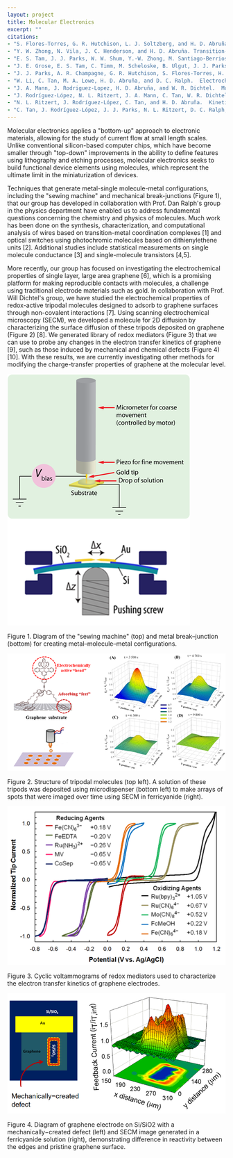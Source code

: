 ```yaml
---
layout: project
title: Molecular Electronics
excerpt: ""
citations:
- "S. Flores-Torres, G. R. Hutchison, L. J. Soltzberg, and H. D. Abruña, J. Am. Chem. Soc. 2006, 128, 1513-1522."
- "Y. W. Zhong, N. Vila, J. C. Henderson, and H. D. Abruña. Transition-Metal Tris-Bipyridines Containing Three Dithienylcyclopentenes: Synthesis, Photochromic, and Electrochromic Properties.  Inorg. Chem, 2009, 48, 7080-7085."
- "E. S. Tam, J. J. Parks, W. W. Shum, Y.-W. Zhong, M. Santiago-Berrios, X. Zheng, W. Yang, G. K.-L. Chan, H. D Abruña, and D. C. Ralph.  Single-Molecule Conductance of Pyridine-Terminated Dithienylethene Switch Molecules.  ACS Nano 2011, 5, 5115-5123"
- "J. E. Grose, E. S. Tam, C. Timm, M. Scheloske, B. Ulgut, J. J. Parks, H. D. Abruña, W. Harneit, and D. C. Ralph. Tunneling spectra of individual magnetic endofullerene molecules.  Nat. Mater. 2008,7, 884-889."
- "J. J. Parks, A. R. Champagne, G. R. Hutchison, S. Flores-Torres, H. D. Abruña, and D. C. Ralph.  Transport through metallic nanogaps in an in-plane three-terminal geometry. Phys. Rev. Lett. 2007, 99, 026601."
- "W. Li, C. Tan, M. A. Lowe, H. D. Abruña, and D. C. Ralph.  Electrochemistry of Individual Monolayer Graphene Sheets.  ACS Nano  2011, 5, 2264-2270."
- "J. A. Mann, J. Rodriguez-Lopez, H. D. Abruña, and W. R. Dichtel.  Multivalent Binding Motifs for the Noncovalent Functionalization of Graphene.  2011, 133, 17614-17617."
- "J. Rodríguez-López, N. L. Ritzert, J. A. Mann, C. Tan, W. R. Dichtel, and H. D. Abruña.  Quantification of the Surface Diffusion of Tripodal Binding Motifs on Graphene using Scanning Electrochemical Microscopy.  J. Am. Chem. Soc. 2012, 134, 6224-6236."
- "N. L. Ritzert, J. Rodríguez-López, C. Tan, and H. D. Abruña.  Kinetics of Interfacial Electron Transfer at Single Layer Graphene Electrodes in Aqueous and Non-Aqueous Solutions.  Langmuir 2013, 29, 1683-1694."
- "C. Tan, J. Rodríguez-López, J. J. Parks, N. L. Ritzert, D. C. Ralph, and H. D. Abruña.  Reactivity of Monolayer Chemical Vapor Deposited Graphene Imperfections Studied using Scanning Electrochemical Microscopy.  ACS Nano 2012, 6, 3070-3079."
---
```

Molecular electronics applies a "bottom-up" approach to electronic materials, allowing for the study of current flow at small length scales.  Unlike conventional silicon-based computer chips, which have become smaller through "top-down" improvements in the ability to define features using lithography and etching processes, molecular electronics seeks to build functional device elements using molecules, which represent the ultimate limit in the miniaturization of devices.  

Techniques that generate metal-single molecule-metal configurations, including the "sewing machine" and mechanical break-junctions (Figure 1), that our group has developed in collaboration with Prof. Dan Ralph's group in the physics department have enabled us to address fundamental questions concerning the chemistry and physics of molecules.  Much work has been done on the synthesis, characterization, and computational analysis of wires based on transition-metal coordination complexes \[1\] and optical switches using photochromic molecules based on dithienylethene units \[2\].  Additional studies include statistical measurements on single molecule conductance \[3\] and single-molecule transistors \[4,5\].  
  
More recently, our group has focused on investigating the electrochemical properties of single layer, large area graphene \[6\], which is a promising platform for making reproducible contacts with molecules, a challenge using traditional electrode materials such as gold.  In collaboration with Prof. Will Dichtel's group, we have studied the electrochemical properties of redox-active tripodal molecules designed to adsorb to graphene surfaces through non-covalent interactions \[7\].  Using scanning electrochemical microscopy (SECM), we developed a molecule for 2D diffusion by characterizing the surface diffusion of these tripods deposited on graphene (Figure 2) \[8\].  We generated library of redox mediators (Figure 3) that we can use to probe any changes in the electron transfer kinetics of graphene \[9\], such as those induced by mechanical and chemical defects (Figure 4) \[10\].  With these results, we are currently investigating other methods for modifying the charge-transfer properties of graphene at the molecular level.


![Figure 1](/images/projects/molecular_electronics/figure_1.png)

<p class="caption">
Figure 1.  Diagram of the "sewing machine" (top) and metal break–junction (bottom) for creating metal–molecule–metal configurations. 
</p>

![Figure 2](/images/projects/molecular_electronics/figure_2.png)

<p class="caption">
Figure 2.  Structure of tripodal molecules (top left).  A solution of these tripods was deposited using microdispenser (bottom left) to make arrays of spots that were imaged over time using SECM in ferricyanide (right).
</p>

![Figure 3](/images/projects/molecular_electronics/figure_3.png)

<p class="caption">
Figure 3.  Cyclic voltammograms of redox mediators used to characterize the electron transfer kinetics of graphene electrodes.
</p>

![Figure 4](/images/projects/molecular_electronics/figure_4.png)

<p class="caption">
Figure 4.  Diagram of graphene electrode on Si/SiO2 with a mechanically−created defect (left) and SECM image generated in a ferricyanide solution (right), demonstrating difference in reactivity between the edges and pristine graphene surface.  
</p>
